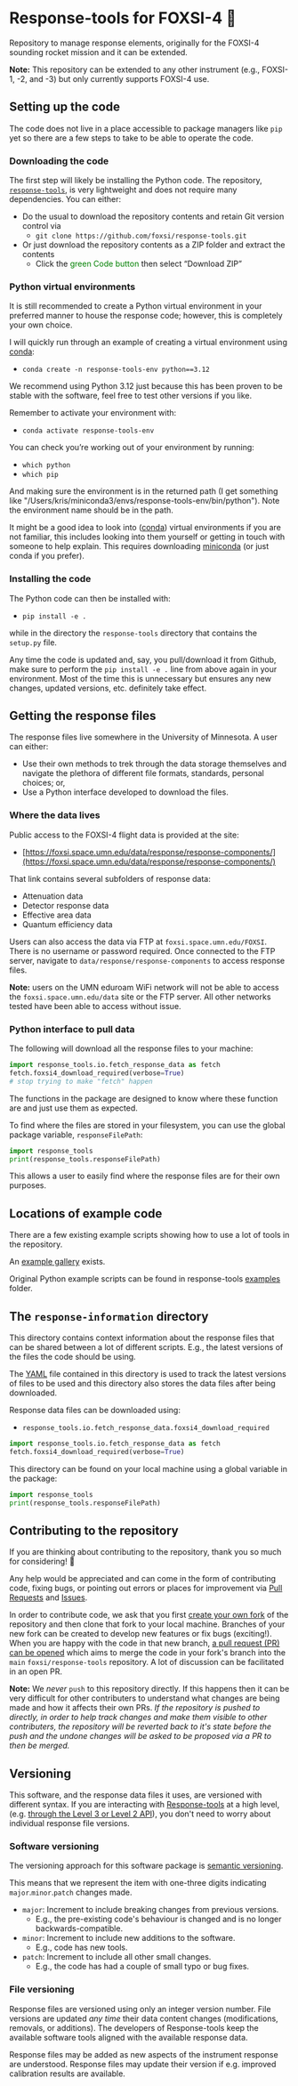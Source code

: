 # Response-tools for FOXSI-4 <span>&#129418;</span>

Repository to manage response elements, originally for the FOXSI-4 sounding rocket mission and it can be extended.

**Note:** This repository can be extended to any other instrument (e.g., FOXSI-1, -2, and -3) but only currently supports FOXSI-4 use.

## Setting up the code

The code does not live in a place accessible to package managers like `pip` yet so there are a few steps to take to be able to operate the code.

### Downloading the code

The first step will likely be installing the Python code. The repository, [`response-tools`](https://github.com/foxsi/response-tools), is very lightweight and does not require many dependencies. You can either:

- Do the usual to download the repository contents and retain Git version control via
  - `git clone https://github.com/foxsi/response-tools.git`
- Or just download the repository contents as a ZIP folder and extract the contents
  - Click the <span style="color:green">green Code button</span> then select “Download ZIP”

### Python virtual environments

It is still recommended to create a Python virtual environment in your preferred manner to house the response code; however, this is completely your own choice.

I will quickly run through an example of creating a virtual environment using [conda](https://docs.conda.io/projects/conda/en/stable/index.html):

- `conda create -n response-tools-env python==3.12`

We recommend using Python 3.12 just because this has been proven to be stable with the software, feel free to test other versions if you like.

Remember to activate your environment with:

- `conda activate response-tools-env`

You can check you’re working out of your environment by running:

- `which python`
- `which pip`
  
And making sure the environment is in the returned path (I get something like "/Users/kris/miniconda3/envs/response-tools-env/bin/python"). Note the environment name should be in the path.

It might be a good idea to look into ([conda](https://conda.io/projects/conda/en/latest/user-guide/tasks/manage-environments.html)) virtual environments if you are not familiar, this includes looking into them yourself or getting in touch with someone to help explain. This requires downloading [miniconda](https://docs.anaconda.com/miniconda/install/#quick-command-line-install) (or just conda if you prefer).

### Installing the code

The Python code can then be installed with:

- `pip install -e .`

while in the directory the `response-tools` directory that contains the `setup.py` file.

Any time the code is updated and, say, you pull/download it from Github, make sure to perform the `pip install -e .` line from above again in your environment. Most of the time this is unnecessary but ensures any new changes, updated versions, etc. definitely take effect.

## Getting the response files

The response files live somewhere in the University of Minnesota. A user can either:

- Use their own methods to trek through the data storage themselves and navigate the plethora of different file formats, standards, personal choices; or,
- Use a Python interface developed to download the files.

### Where the data lives

Public access to the FOXSI-4 flight data is provided at the site:

- [https://foxsi.space.umn.edu/data/response/response-components/](https://foxsi.space.umn.edu/data/response/response-components/)

That link contains several subfolders of response data:

- Attenuation data
- Detector response data
- Effective area data
- Quantum efficiency data

Users can also access the data via FTP at `foxsi.space.umn.edu/FOXSI`. There is no username or password required. Once connected to the FTP server, navigate to `data/response/response-components` to access response files.

**Note:** users on the UMN eduroam WiFi network will not be able to access the `foxsi.space.umn.edu/data` site or the FTP server. All other networks tested have been able to access without issue.

### Python interface to pull data

The following will download all the response files to your machine:

```python
import response_tools.io.fetch_response_data as fetch
fetch.foxsi4_download_required(verbose=True)
# stop trying to make "fetch" happen
```

The functions in the package are designed to know where these function are and just use them as expected.

To find where the files are stored in your filesystem, you can use the global package variable, `responseFilePath`:

```python
import response_tools
print(response_tools.responseFilePath)
```

This allows a user to easily find where the response files are for their own purposes.

## Locations of example code

There are a few existing example scripts showing how to use a lot of tools in the repository.

An [example gallery](auto_examples/index) exists.

Original Python example scripts can be found in response-tools [examples](https://github.com/foxsi/response-tools/tree/main/examples) folder.

## The `response-information` directory

This directory contains context information about the response files that can be shared between a lot of different scripts. E.g., the latest versions of the files the code should be using.

The [YAML](https://github.com/foxsi/response-tools/tree/main/response_tools/response-information) file contained in this directory is used to track the latest versions of files to be used and this directory also stores the data files after being downloaded.

Response data files can be downloaded using:

- `response_tools.io.fetch_response_data.foxsi4_download_required` 

```python
import response_tools.io.fetch_response_data as fetch
fetch.foxsi4_download_required(verbose=True) 
```

This directory can be found on your local machine using a global variable in the package:

```python
import response_tools
print(response_tools.responseFilePath)
```

## Contributing to the repository

If you are thinking about contributing to the repository, thank you so much for considering! <span>&#127881;</span>

Any help would be appreciated and can come in the form of contributing code, fixing bugs, or pointing out errors or places for improvement via [Pull Requests](https://github.com/foxsi/response-tools/pulls) and [Issues](https://github.com/foxsi/response-tools/issues).

In order to contribute code, we ask that you first [create your own fork](https://docs.github.com/en/pull-requests/collaborating-with-pull-requests/working-with-forks/fork-a-repo) of the repository and then clone that fork to your local machine. Branches of your new fork can be created to develop new features or fix bugs (exciting!). When you are happy with the code in that new branch, [a pull request (PR) can be opened](https://docs.github.com/en/pull-requests/collaborating-with-pull-requests/proposing-changes-to-your-work-with-pull-requests/creating-a-pull-request) which aims to merge the code in your fork's branch into the `main` `foxsi/response-tools` repository. A lot of discussion can be facilitated in an open PR.

**Note:** We _never_ `push` to this repository directly. If this happens then it can be very difficult for other contributers to understand what changes are being made and how it affects their own PRs. _If the repository is pushed to directly, in order to help track changes and make them visible to other contributers, the repository will be reverted back to it's state before the push and the undone changes will be asked to be proposed via a PR to then be merged._

## Versioning
This software, and the response data files it uses, are versioned with different syntax. If you are interacting with [Response-tools](https://www.github.com/foxsi/response-tools) at a high level, (e.g. [through the Level 3 or Level 2 API](https://foxsi.github.io/response-tools/code.html#api-level-design)), you don't need to worry about individual response file versions.

### Software versioning
The versioning approach for this software package is [semantic versioning](https://en.wikipedia.org/wiki/Software_versioning#Semantic_versioning).

This means that we represent the item with one-three digits indicating `major`.`minor`.`patch` changes made.

- `major`: Increment to include breaking changes from previous versions.
  - E.g., the pre-existing code's behaviour is changed and is no longer backwards-compatible.
- `minor`: Increment to include new additions to the software.
  - E.g., code has new tools.
- `patch`: Increment to include all other small changes.
  - E.g., the code has had a couple of small typo or bug fixes.

### File versioning
Response files are versioned using only an integer version number. File versions are updated _any time_ their data content changes (modifications, removals, or additions). The developers of Response-tools keep the available software tools aligned with the available response data. 

Response files may be added as new aspects of the instrument response are understood. Response files may update their version if e.g. improved calibration results are available.